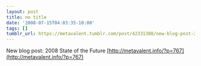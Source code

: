 ```yaml
---
layout: post
title: no title
date: '2008-07-15T04:03:35-10:00'
tags: []
tumblr_url: https://metavalent.tumblr.com/post/42331388/new-blog-post-2008-state-of-the-future
---
```

New blog post: 2008 State of the Future [http://metavalent.info/?p=767](http://metavalent.info/?p=767)

